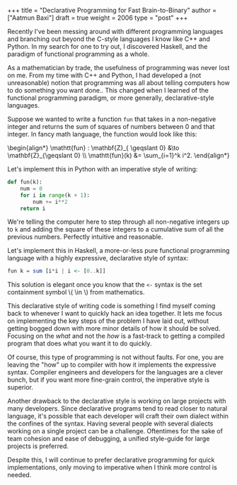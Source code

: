 +++
title = "Declarative Programming for Fast Brain-to-Binary"
author = ["Aatmun Baxi"]
draft = true
weight = 2006
type = "post"
+++

Recently I've been messing around with different programming languages and branching out beyond the C-style languages I know like C++ and Python.
In my search for one to try out, I discovered Haskell, and the paradigm of functional programming as a whole.

As a mathematician by trade, the usefulness of programming was never lost on me.
From my time with C++ and Python, I had developed a (not unreasonable) notion that programming was all about telling computers how to do something you want done..
This changed when I learned of the functional programming paradigm, or more generally, declarative-style languages.

Suppose we wanted to write a function `fun` that takes in a non-negative integer and returns the sum of squares of numbers between 0 and that integer.
In fancy math language, the function would look like this:

\begin{align\*}
\mathtt{fun} : \mathbf{Z}\_{ \geqslant 0} &\to \mathbf{Z}\_{\geqslant 0} \\\\
                                \mathtt{fun}(k)       &= \sum\_{i=1}^k i^2.
\end{align\*}

Let's implement this in Python with an imperative style of writing:

```python
def fun(k):
    num = 0
    for i in range(k + 1):
        num += i**2
    return i
```

We're telling the computer here to step through all non-negative integers up to `k` and adding the square of these integers to a cumulative sum of all the previous numbers.
Perfectly intuitive and reasonable.

Let's implement this in Haskell, a more-or-less pure functional programming language with a highly expressive, declarative style of syntax:

```haskell
fun k = sum [i*i | i <- [0..k]]
```

This solution is elegant once you know that the `<-` syntax is the set containment symbol \\( \in \\) from mathematics.

This declarative style of writing code is something I find myself coming back to whenever I want to quickly hack an idea together.
It lets me focus on implementing the key steps of the problem I have laid out, without getting bogged down with more minor details of how it should be solved.
Focusing on the _what_ and not the _how_ is a fast-track to getting a compiled program that does what you want it to do quickly.

Of course, this type of programming is not without faults.
For one, you are leaving the "how" up to compiler with how it implements the expressive syntax.
Compiler engineers and developers for the languages are a clever bunch, but if you want more fine-grain control, the imperative style is superior.

Another drawback to the declarative style is working on large projects with many developers.
Since declarative programs tend to read closer to natural language, it's possible that each developer will craft their own dialect within the confines of the syntax.
Having several people with several dialects working on a single project can be a challenge.
Oftentimes for the sake of team cohesion and ease of debugging, a unified style-guide for large projects is preferred.

Despite this, I will continue to prefer declarative programming for quick implementations, only moving to imperative when I think more control is needed.
